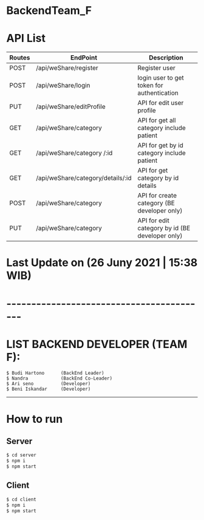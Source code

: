 # BackendTeam_F

# API List

| Routes | EndPoint                          | Description                               |
| ------ | ------------------------          | ----------------------------------------  |
| POST   | /api/weShare/register             | Register user                             |
| POST   | /api/weShare/login                | login user to get token for authentication|
| PUT    | /api/weShare/editProfile          | API for edit user profile                 |
| GET    | /api/weShare/category             | API for get all category include patient  |
| GET    | /api/weShare/category /:id        | API for get by id category include patient|
| GET    | /api/weShare/category/details/:id | API for get category by id details        |
| POST   | /api/weShare/category             | API for create category (BE developer only)     |
| PUT    | /api/weShare/category             | API for edit category by id (BE developer only) |

# Last Update on (26 Juny 2021 | 15:38 WIB)

# -----------------------------------------

# LIST BACKEND DEVELOPER (TEAM F):

```
$ Budi Hartono      (BackEnd Leader)
$ Nandra            (BackEnd Co-Leader)
$ Ari seno          (Developer)
$ Beni Iskandar     (Developer)
```

---

# How to run

## Server

```bash
$ cd server
$ npm i
$ npm start
```

## Client

```bash
$ cd client
$ npm i
$ npm start
```
